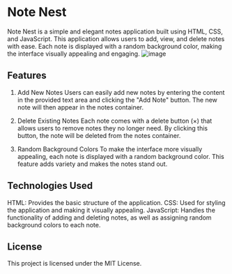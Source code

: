 # Note Nest

 Note Nest is a simple and elegant notes application built using HTML, CSS, and JavaScript. This application allows users to add, view, and delete notes with ease. Each note is displayed with a random background color, making the interface visually appealing and engaging.
![image](https://github.com/arc-ch/Note-Nest/assets/134518231/ec4664f3-a918-4707-824f-f6ffcec7c058)


## Features
1. Add New Notes
Users can easily add new notes by entering the content in the provided text area and clicking the "Add Note" button. The new note will then appear in the notes container.

2. Delete Existing Notes
Each note comes with a delete button (×) that allows users to remove notes they no longer need. By clicking this button, the note will be deleted from the notes container.

3. Random Background Colors
To make the interface more visually appealing, each note is displayed with a random background color. This feature adds variety and makes the notes stand out.

## Technologies Used
HTML: Provides the basic structure of the application.
CSS: Used for styling the application and making it visually appealing.
JavaScript: Handles the functionality of adding and deleting notes, as well as assigning random background colors to each note.

## License
This project is licensed under the MIT License.
